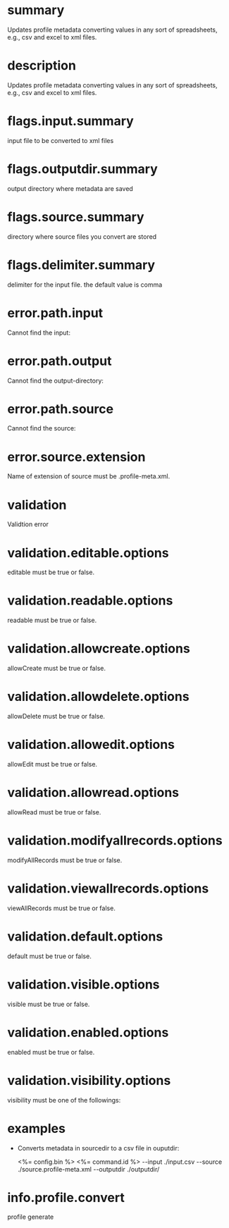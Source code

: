 # summary

Updates profile metadata converting values in any sort of spreadsheets, e.g., csv and excel to xml files.

# description

Updates profile metadata converting values in any sort of spreadsheets, e.g., csv and excel to xml files.

# flags.input.summary

input file to be converted to xml files

# flags.outputdir.summary

output directory where metadata are saved

# flags.source.summary

directory where source files you convert are stored

# flags.delimiter.summary

delimiter for the input file. the default value is comma

# error.path.input

Cannot find the input:

# error.path.output

Cannot find the output-directory:

# error.path.source

Cannot find the source:

# error.source.extension

Name of extension of source must be .profile-meta.xml.

# validation

Validtion error

# validation.editable.options

editable must be true or false.

# validation.readable.options

readable must be true or false.

# validation.allowcreate.options

allowCreate must be true or false.

# validation.allowdelete.options

allowDelete must be true or false.

# validation.allowedit.options

allowEdit must be true or false.

# validation.allowread.options

allowRead must be true or false.

# validation.modifyallrecords.options

modifyAllRecords must be true or false.

# validation.viewallrecords.options

viewAllRecords must be true or false.

# validation.default.options

default must be true or false.

# validation.visible.options

visible must be true or false.

# validation.enabled.options

enabled must be true or false.

# validation.visibility.options

visibility must be one of the followings:

# examples

- Converts metadata in sourcedir to a csv file in ouputdir:

  <%= config.bin %> <%= command.id %> --input ./input.csv --source ./source.profile-meta.xml --outputdir ./outputdir/

# info.profile.convert

profile generate
